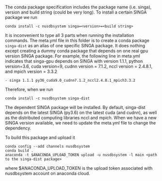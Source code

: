 <!--
    Licensed to the Apache Software Foundation (ASF) under one
    or more contributor license agreements.  See the NOTICE file
    distributed with this work for additional information
    regarding copyright ownership.  The ASF licenses this file
    to you under the Apache License, Version 2.0 (the
    "License"); you may not use this file except in compliance
    with the License.  You may obtain a copy of the License at

      http://www.apache.org/licenses/LICENSE-2.0

    Unless required by applicable law or agreed to in writing,
    software distributed under the License is distributed on an
    "AS IS" BASIS, WITHOUT WARRANTIES OR CONDITIONS OF ANY
    KIND, either express or implied.  See the License for the
    specific language governing permissions and limitations
    under the License.
-->
The conda package specification includes the package name (i.e. singa), version and build string (could be very long).
To install a certain SINGA package we run

    conda install -c nusdbsystem singa=<version>=<build string>

It is inconvenient to type all 3 parts when running the installation commands.
The meta.yml file in this folder is to create a conda package `singa-dist` as
an alias of one specific SINGA package.
It does nothing except creating a dummy conda package that depends on one real
gpu version SINGA package.  For example, the following line in meta.yml indicates
that singa-gpu depends on SINGA with version 1.1.1, python version=3.6, cuda version=9,
cudnn version = 7.1.2, nccl version = 2.4.8.1, and mpich version = 3.3.2

    - singa 1.1.1 py36_cuda9.0_cudnn7.1.2_nccl2.4.8.1_mpich3.3.2


Therefore, when we run

    conda install -c nusdbsystem singa-dist

The dependent SINGA package will be installed.
By default, singa-dist depends on the latest SINGA (py3.6) on the latest cuda (and cudnn),
as well as the distributed computing libraries nccl and mpich.
When we have a new SINGA version available, we need to update the meta.yml file to
change the dependency.

To build this package and upload it

    conda config --add channels nusdbsystem
    conda build .
    anaconda -t $ANACONDA_UPLOAD_TOKEN upload -u nusdbsystem -l main <path to the singa-dist package>

where $ANACONDA_UPLOAD_TOKEN is the upload token associated with nusdbsystem account on anaconda cloud.
